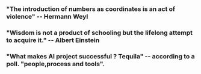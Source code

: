 
###  "The introduction of numbers as coordinates is an act of violence" -- Hermann Weyl

### "Wisdom is not a product of schooling but the lifelong attempt to acquire it." -- Albert Einstein

### "What makes AI project successful ? Tequila" -- according to a poll. "people,process and tools".
